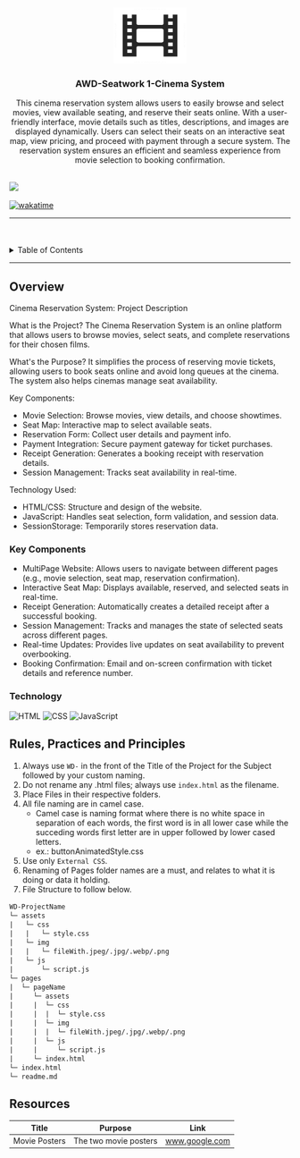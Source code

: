 <a name="readme-top">

<br/>

<br />
<div align="center">
  <a href="https://github.com/farahKenawy">
    <img src="./assets/img/film.png" alt="FAFilms Cinema" width="130" height="100">
  </a>
<!-- TODO: Change Title to the name of the title of your Project -->
  <h3 align="center">AWD-Seatwork 1-Cinema System</h3>
</div>
<!-- TODO: Make a short description -->
<div align="center">
This cinema reservation system allows users to easily browse and select movies, view available seating, and reserve their seats online. With a user-friendly interface, movie details such as titles, descriptions, and images are displayed dynamically. Users can select their seats on an interactive seat map, view pricing, and proceed with payment through a secure system. The reservation system ensures an efficient and seamless experience from movie selection to booking confirmation. </div>

<br />

<!-- TODO: Change the zyx-0314 into your github username  -->
<!-- TODO: Change the WD-Template-Project into the same name of your folder -->
![](https://visit-counter.vercel.app/counter.png?page=farahKenawy/AWD-Seatwork-1-3-FA-25)

[![wakatime](https://wakatime.com/badge/user/018dd99a-4985-4f98-8216-6ca6fe2ce0f8/project/63501637-9a31-42f0-960d-4d0ab47977f8.svg)](https://wakatime.com/badge/user/018dd99a-4985-4f98-8216-6ca6fe2ce0f8/project/63501637-9a31-42f0-960d-4d0ab47977f8)

---

<br />
<br />

<!-- TODO: If you want to add more layers for your readme -->
<details>
  <summary>Table of Contents</summary>
  <ol>
    <li>
      <a href="#overview">Overview</a>
      <ol>
        <li>
          <a href="#key-components">Key Components</a>
        </li>
        <li>
          <a href="#technology">Technology</a>
        </li>
      </ol>
    </li>
    <li>
      <a href="#rule,-practices-and-principles">Rules, Practices and Principles</a>
    </li>
    <li>
      <a href="#resources">Resources</a>
    </li>
  </ol>
</details>

---

## Overview

<!-- TODO: To be changed -->
<!-- The following are just sample -->
Cinema Reservation System: Project Description

What is the Project? The Cinema Reservation System is an online platform that allows users to browse movies, select seats, and complete reservations for their chosen films.

What's the Purpose? It simplifies the process of reserving movie tickets, allowing users to book seats online and avoid long queues at the cinema. The system also helps cinemas manage seat availability.

Key Components:

- Movie Selection: Browse movies, view details, and choose showtimes.
- Seat Map: Interactive map to select available seats.
- Reservation Form: Collect user details and payment info.
- Payment Integration: Secure payment gateway for ticket purchases.
- Receipt Generation: Generates a booking receipt with reservation details.
- Session Management: Tracks seat availability in real-time.

Technology Used:

- HTML/CSS: Structure and design of the website.
- JavaScript: Handles seat selection, form validation, and session data.
- SessionStorage: Temporarily stores reservation data.

### Key Components
<!-- TODO: List of Key Components -->
<!-- The following are just sample -->
- MultiPage Website: Allows users to navigate between different pages (e.g., movie selection, seat map, reservation confirmation).
- Interactive Seat Map: Displays available, reserved, and selected seats in real-time.
- Receipt Generation: Automatically creates a detailed receipt after a successful booking.
- Session Management: Tracks and manages the state of selected seats across different pages.
- Real-time Updates: Provides live updates on seat availability to prevent overbooking.
- Booking Confirmation: Email and on-screen confirmation with ticket details and reference number.

### Technology
<!-- TODO: List of Technology Used -->
![HTML](https://img.shields.io/badge/HTML-E34F26?style=for-the-badge&logo=html5&logoColor=white)
![CSS](https://img.shields.io/badge/CSS-1572B6?style=for-the-badge&logo=css3&logoColor=white)
![JavaScript](https://img.shields.io/badge/JavaScript-F7DF1E?style=for-the-badge&logo=javascript&logoColor=white)

## Rules, Practices and Principles
1. Always use `WD-` in the front of the Title of the Project for the Subject followed by your custom naming.
2. Do not rename any .html files; always use `index.html` as the filename.
3. Place Files in their respective folders.
4. All file naming are in camel case.
   - Camel case is naming format where there is no white space in separation of each words, the first word is in all lower case while the succeding words first letter are in upper followed by lower cased letters.
   - ex.: buttonAnimatedStyle.css
5. Use only `External CSS`.
6. Renaming of Pages folder names are a must, and relates to what it is doing or data it holding.
7. File Structure to follow below.

```
WD-ProjectName
└─ assets
|   └─ css
|   |   └─ style.css
|   └─ img
|   |   └─ fileWith.jpeg/.jpg/.webp/.png
|   └─ js
|       └─ script.js
└─ pages
|  └─ pageName
|     └─ assets
|     |  └─ css
|     |  |  └─ style.css
|     |  └─ img
|     |  |  └─ fileWith.jpeg/.jpg/.webp/.png
|     |  └─ js
|     |     └─ script.js
|     └─ index.html
└─ index.html
└─ readme.md
```

## Resources

<!-- TODO: Add References -->
| Title | Purpose | Link |
|-|-|-|
| Movie Posters | The two movie posters | www.google.com |

